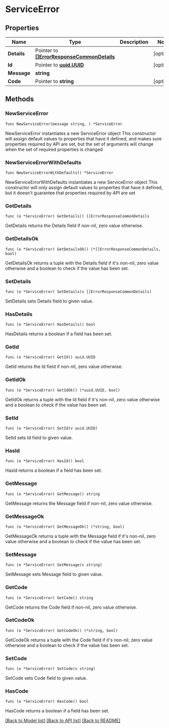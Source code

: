 # ServiceError

## Properties

Name | Type | Description | Notes
------------ | ------------- | ------------- | -------------
**Details** | Pointer to [**[]ErrorResponseCommonDetails**](ErrorResponseCommonDetails.md) |  | [optional] 
**Id** | Pointer to [**uuid.UUID**](uuid.UUID.md) |  | [optional] 
**Message** | **string** |  | 
**Code** | Pointer to **string** |  | [optional] 

## Methods

### NewServiceError

`func NewServiceError(message string, ) *ServiceError`

NewServiceError instantiates a new ServiceError object
This constructor will assign default values to properties that have it defined,
and makes sure properties required by API are set, but the set of arguments
will change when the set of required properties is changed

### NewServiceErrorWithDefaults

`func NewServiceErrorWithDefaults() *ServiceError`

NewServiceErrorWithDefaults instantiates a new ServiceError object
This constructor will only assign default values to properties that have it defined,
but it doesn't guarantee that properties required by API are set

### GetDetails

`func (o *ServiceError) GetDetails() []ErrorResponseCommonDetails`

GetDetails returns the Details field if non-nil, zero value otherwise.

### GetDetailsOk

`func (o *ServiceError) GetDetailsOk() (*[]ErrorResponseCommonDetails, bool)`

GetDetailsOk returns a tuple with the Details field if it's non-nil, zero value otherwise
and a boolean to check if the value has been set.

### SetDetails

`func (o *ServiceError) SetDetails(v []ErrorResponseCommonDetails)`

SetDetails sets Details field to given value.

### HasDetails

`func (o *ServiceError) HasDetails() bool`

HasDetails returns a boolean if a field has been set.

### GetId

`func (o *ServiceError) GetId() uuid.UUID`

GetId returns the Id field if non-nil, zero value otherwise.

### GetIdOk

`func (o *ServiceError) GetIdOk() (*uuid.UUID, bool)`

GetIdOk returns a tuple with the Id field if it's non-nil, zero value otherwise
and a boolean to check if the value has been set.

### SetId

`func (o *ServiceError) SetId(v uuid.UUID)`

SetId sets Id field to given value.

### HasId

`func (o *ServiceError) HasId() bool`

HasId returns a boolean if a field has been set.

### GetMessage

`func (o *ServiceError) GetMessage() string`

GetMessage returns the Message field if non-nil, zero value otherwise.

### GetMessageOk

`func (o *ServiceError) GetMessageOk() (*string, bool)`

GetMessageOk returns a tuple with the Message field if it's non-nil, zero value otherwise
and a boolean to check if the value has been set.

### SetMessage

`func (o *ServiceError) SetMessage(v string)`

SetMessage sets Message field to given value.


### GetCode

`func (o *ServiceError) GetCode() string`

GetCode returns the Code field if non-nil, zero value otherwise.

### GetCodeOk

`func (o *ServiceError) GetCodeOk() (*string, bool)`

GetCodeOk returns a tuple with the Code field if it's non-nil, zero value otherwise
and a boolean to check if the value has been set.

### SetCode

`func (o *ServiceError) SetCode(v string)`

SetCode sets Code field to given value.

### HasCode

`func (o *ServiceError) HasCode() bool`

HasCode returns a boolean if a field has been set.


[[Back to Model list]](../README.md#documentation-for-models) [[Back to API list]](../README.md#documentation-for-api-endpoints) [[Back to README]](../README.md)


